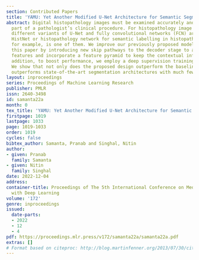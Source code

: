 ```yaml
---
section: Contributed Papers
title: 'YAMU: Yet Another Modified U-Net Architecture for Semantic Segmentation'
abstract: Digital histopathology images must be examined accurately and quickly as
  part of a pathologist’s clinical procedure. For histopathology image segmentation,
  different variants of U-Net and fully convolutional networks (FCN) are state-of-the-art.
  HistNet or histopathology network for semantic labelling in histopathology images,
  for example, is one of them. We improve our previously proposed model HistNet in
  this paper by introducing new skip pathways to the decoder stage to aggregate multiscale
  features and incorporate a feature pyramid to keep the contextual information. In
  addition, to boost performance, we employ a deep supervision training technique.
  We show that not only does the proposed design outperform the baseline, but it also
  outperforms state-of-the-art segmentation architectures with much fewer parameters.
layout: inproceedings
series: Proceedings of Machine Learning Research
publisher: PMLR
issn: 2640-3498
id: samanta22a
month: 0
tex_title: 'YAMU: Yet Another Modified U-Net Architecture for Semantic Segmentation'
firstpage: 1019
lastpage: 1033
page: 1019-1033
order: 1019
cycles: false
bibtex_author: Samanta, Pranab and Singhal, Nitin
author:
- given: Pranab
  family: Samanta
- given: Nitin
  family: Singhal
date: 2022-12-04
address:
container-title: Proceedings of The 5th International Conference on Medical Imaging
  with Deep Learning
volume: '172'
genre: inproceedings
issued:
  date-parts:
  - 2022
  - 12
  - 4
pdf: https://proceedings.mlr.press/v172/samanta22a/samanta22a.pdf
extras: []
# Format based on citeproc: http://blog.martinfenner.org/2013/07/30/citeproc-yaml-for-bibliographies/
---
```

